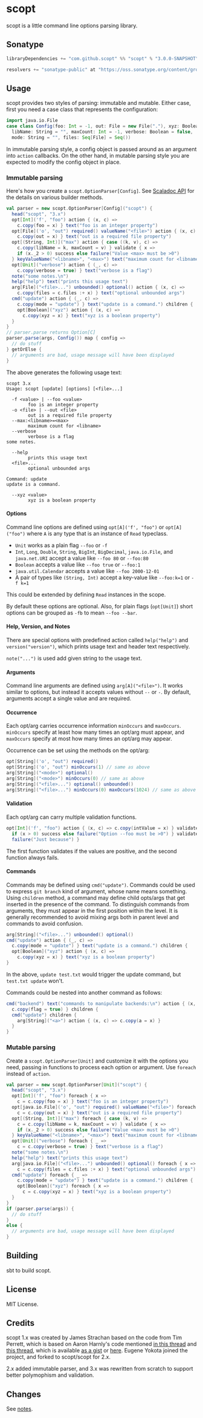 scopt
=====

scopt is a little command line options parsing library.

Sonatype
--------

```scala
libraryDependencies += "com.github.scopt" %% "scopt" % "3.0.0-SNAPSHOT"

resolvers += "sonatype-public" at "https://oss.sonatype.org/content/groups/public"
```

Usage
-----

scopt provides two styles of parsing: immutable and mutable.
Either case, first you need a case class that represents the configuration:

```scala
import java.io.File
case class Config(foo: Int = -1, out: File = new File("."), xyz: Boolean = false,
  libName: String = "", maxCount: Int = -1, verbose: Boolean = false,
  mode: String = "", files: Seq[File] = Seq())
```

In immutable parsing style, a config object is passed around as an argument into `action` callbacks.
On the other hand, in mutable parsing style you are expected to modify the config object in place.

### Immutable parsing

Here's how you create a `scopt.OptionParser[Config]`. See [Scaladoc API](http://scopt.github.com/scopt/latest/api/) for the details on various builder methods.

```scala
val parser = new scopt.OptionParser[Config]("scopt") {
  head("scopt", "3.x")
  opt[Int]('f', "foo") action { (x, c) =>
    c.copy(foo = x) } text("foo is an integer property")
  opt[File]('o', "out") required() valueName("<file>") action { (x, c) =>
    c.copy(out = x) } text("out is a required file property")
  opt[(String, Int)]("max") action { case ((k, v), c) =>
    c.copy(libName = k, maxCount = v) } validate { x =>
    if (x._2 > 0) success else failure("Value <max> must be >0") 
  } keyValueName("<libname>", "<max>") text("maximum count for <libname>")
  opt[Unit]("verbose") action { (_, c) =>
    c.copy(verbose = true) } text("verbose is a flag")
  note("some notes.\n")
  help("help") text("prints this usage text")
  arg[File]("<file>...") unbounded() optional() action { (x, c) =>
    c.copy(files = c.files :+ x) } text("optional unbounded args")
  cmd("update") action { (_, c) =>
    c.copy(mode = "update") } text("update is a command.") children {
    opt[Boolean]("xyz") action { (x, c) =>
      c.copy(xyz = x) } text("xyz is a boolean property")
  }
}
// parser.parse returns Option[C]
parser.parse(args, Config()) map { config =>
  // do stuff
} getOrElse {
  // arguments are bad, usage message will have been displayed
}
```

The above generates the following usage text:

```
scopt 3.x
Usage: scopt [update] [options] [<file>...]

  -f <value> | --foo <value>
        foo is an integer property
  -o <file> | --out <file>
        out is a required file property
  --max:<libname>=<max>
        maximum count for <libname>
  --verbose
        verbose is a flag
some notes.

  --help
        prints this usage text
  <file>...
        optional unbounded args

Command: update
update is a command.

  --xyz <value>
        xyz is a boolean property
```

#### Options

Command line options are defined using `opt[A]('f', "foo")` or `opt[A]("foo")` where `A` is any type that is an instance of `Read` typeclass.

- `Unit` works as a plain flag `--foo` or `-f`
- `Int`, `Long`, `Double`, `String`, `BigInt`, `BigDecimal`, `java.io.File`, and `java.net.URI` accept a value like `--foo 80` or `--foo:80`
- `Boolean` accepts a value like `--foo true` or `--foo:1`
- `java.util.Calendar` accepts a value like `--foo 2000-12-01`
- A pair of types like `(String, Int)` accept a key-value like `--foo:k=1` or `-f k=1`

This could be extended by defining `Read` instances in the scope.

By default these options are optional. Also, for plain flags (`opt[Unit]`) short options can be grouped as `-fb` to mean `--foo --bar`.

#### Help, Version, and Notes

There are special options with predefined action called `help("help")` and `version("version")`, which prints usage text and header text respectively.

`note("...")` is used add given string to the usage text.

#### Arguments

Command line arguments are defined using `arg[A]("<file>")`. It works similar to options, but instead it accepts values without `--` or `-`. By default, arguments accept a single value and are required.

#### Occurrence

Each opt/arg carries occurrence information `minOccurs` and `maxOccurs`.
`minOccurs` specify at least how many times an opt/arg must appear, and
`maxOccurs` specify at most how many times an opt/arg may appear.

Occurrence can be set using the methods on the opt/arg:

```scala
opt[String]('o', "out") required()
opt[String]('o', "out") minOccurs(1) // same as above
arg[String]("<mode>") optional()
arg[String]("<mode>") minOccurs(0) // same as above
arg[String]("<file>...") optional() unbounded()
arg[String]("<file>...") minOccurs(0) maxOccurs(1024) // same as above
```

#### Validation

Each opt/arg can carry multiple validation functions.

```scala
opt[Int]('f', "foo") action { (x, c) => c.copy(intValue = x) } validate { x =>
  if (x > 0) success else failure("Option --foo must be >0") } validate { x =>
  failure("Just because") }
```

The first function validates if the values are positive, and
the second function always fails.

#### Commands

Commands may be defined using `cmd("update")`. Commands could be used to express `git branch` kind of argument, whose name means something. Using `children` method, a command may define child opts/args that get inserted in the presence of the command. To distinguish commands from arguments, they must appear in the first position within the level. It is generally recommended to avoid mixing args both in parent level and commands to avoid confusion.

```scala
arg[String]("<file>...") unbounded() optional()
cmd("update") action { (_, c) =>
  c.copy(mode = "update") } text("update is a command.") children {
  opt[Boolean]("xyz") action { (x, c) =>
    c.copy(xyz = x) } text("xyz is a boolean property")
}
```

In the above, `update test.txt` would trigger the update command, but `test.txt update` won't.

Commands could be nested into another command as follows:

```scala
cmd("backend") text("commands to manipulate backends:\n") action { (x, c) =>
  c.copy(flag = true) } children {
  cmd("update") children {
    arg[String]("<a>") action { (x, c) => c.copy(a = x) } 
  }     
}
```

### Mutable parsing

Create a `scopt.OptionParser[Unit]` and customize it with the options you need, passing in functions to process each option or argument. Use `foreach` instead of `action`.

```scala
val parser = new scopt.OptionParser[Unit]("scopt") {
  head("scopt", "3.x")
  opt[Int]('f', "foo") foreach { x =>
    c = c.copy(foo = x) } text("foo is an integer property")
  opt[java.io.File]('o', "out") required() valueName("<file>") foreach { x =>
    c = c.copy(out = x) } text("out is a required file property")
  opt[(String, Int)]("max") foreach { case (k, v) =>
    c = c.copy(libName = k, maxCount = v) } validate { x =>
    if (x._2 > 0) success else failure("Value <max> must be >0") 
  } keyValueName("<libname>", "<max>") text("maximum count for <libname>")
  opt[Unit]("verbose") foreach { _ =>
    c = c.copy(verbose = true) } text("verbose is a flag")
  note("some notes.\n")
  help("help") text("prints this usage text")
  arg[java.io.File]("<file>...") unbounded() optional() foreach { x =>
    c = c.copy(files = c.files :+ x) } text("optional unbounded args")
  cmd("update") foreach { _ =>
    c.copy(mode = "update") } text("update is a command.") children {
    opt[Boolean]("xyz") foreach { x =>
      c = c.copy(xyz = x) } text("xyz is a boolean property")
  }
}
if (parser.parse(args)) {
  // do stuff
}
else {
  // arguments are bad, usage message will have been displayed
}
```

Building
--------

sbt to build scopt.

License
-------

MIT License.

Credits
-------

scopt 1.x was created by James Strachan based on the code from Tim Perrett,
which is based on Aaron Harnly's code mentioned [in this thread](http://old.nabble.com/-scala--CLI-library--ts19391923.html#a19391923) and [this thread](http://old.nabble.com/Parsing-command-lines-argument-in-a-%22scalaesque%22-way-tp26592006p26595257.html), which is available [as a gist](http://gist.github.com/246481) or [here](http://harnly.net/tmp/OptionsParser.scala).
Eugene Yokota joined the project, and forked to scopt/scopt for 2.x.

2.x added immutable parser, and 3.x was rewritten from scratch to support better polymophism and validation.

Changes
-------

See [notes](https://github.com/scopt/scopt/tree/master/notes).
